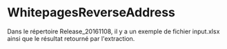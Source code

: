 # WhitepagesReverseAddress
Dans le répertoire Release_20161108, il y a un exemple de fichier input.xlsx ainsi que le résultat retourné par l'extraction.
